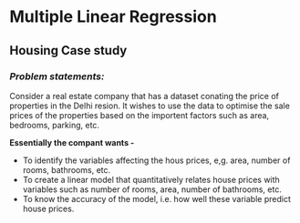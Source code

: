 # Multiple Linear Regression
  ## Housing Case study
  ### _Problem statements:_
Consider a real estate company that has a dataset conating the price of properties in the Delhi resion. It wishes to use the data to optimise the sale prices of the properties based on the importent factors such as area, bedrooms, parking, etc.

__Essentially the compant wants -__

  - To identify the variables affecting the hous prices, e,g. area, number of rooms, bathrooms, etc.
  - To create a linear model that quantitatively relates house prices with variables such as number of rooms, area, number of bathrooms, etc.
  - To know the accuracy of the model, i.e. how well these variable predict house prices.
